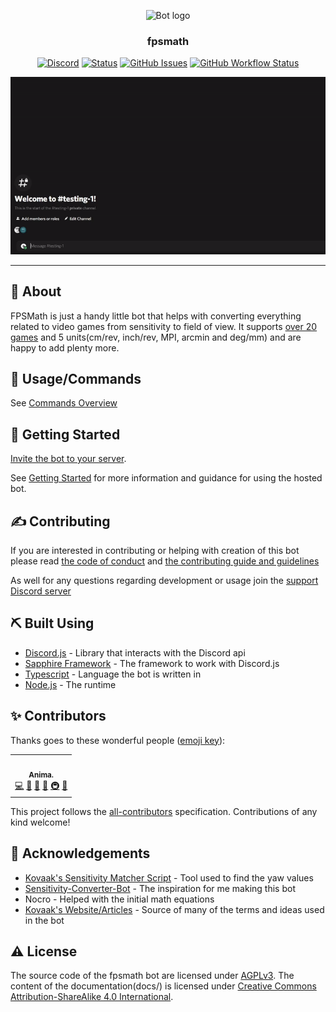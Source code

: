 <!-- markdownlint-disable -->
<p align="center">
    <img width=200px height=200px src="http://fpsmath.animafps.xyz/assets/images/logo.png" alt="Bot logo"></a>
</p>

<h3 align="center">fpsmath</h3>

<div align="center">

[![Discord](https://img.shields.io/discord/830046036579450880?logo=discord&style=flat)](https://discord.com/invite/Bg2gNT35s9)
[![Status](https://top.gg/api/widget/status/792712521546465301.svg?noavatar=true)](https://top.gg/bot/792712521546465301)
[![GitHub Issues](https://img.shields.io/github/issues/animafps/fpsmath?style=flat)](https://github.com/animafps/fpsmath/issues)
[![GitHub Workflow Status](https://img.shields.io/github/workflow/status/animafps/fpsmath/Continuous%20Integration)](https://github.com/animafps/fpsmath/actions)


![Demo](docs/assets/images/demo.gif)

</div>
<!-- markdownlint-restore -->

---

## 🧐 About

FPSMath is just a handy little bot that helps with converting everything related to video games from sensitivity to field of view. It supports [over 20 games](https://fpsmath.animafps.xyz/games/) and 5 units(cm/rev, inch/rev, MPI, arcmin and deg/mm) and are happy to add plenty more.

## 🎈 Usage/Commands

See [Commands Overview](https://fpsmath.animafps.xyz/commands/)

## 🏁 Getting Started

[Invite the bot to your server](https://discord.com/oauth2/authorize?client_id=792712521546465301&scope=bot&permissions=19520).

See [Getting Started](https://fpsmath.animafps.xyz/getting-started/) for more information and guidance for using the hosted bot.

## ✍️ Contributing

If you are interested in contributing or helping with creation of this bot please read [the code of conduct](.github/code_of_conduct.md) and [the contributing guide and guidelines](.github/contributing.md)

As well for any questions regarding development or usage join the [support Discord server](https://discord.com/invite/Bg2gNT35s9)

## ⛏️ Built Using

- [Discord.js](https://github.com/discordjs/discord.js) - Library that interacts with the Discord api
- [Sapphire Framework](https://github.com/sapphiredev/framework) - The framework to work with Discord.js
- [Typescript](https://typescriptlang.org) - Language the bot is written in
- [Node.js](https://nodejs.org) - The runtime

## ✨ Contributors

Thanks goes to these wonderful people ([emoji key](https://allcontributors.org/docs/en/emoji-key)):

<!-- ALL-CONTRIBUTORS-LIST:START - Do not remove or modify this section -->
<!-- prettier-ignore-start -->
<!-- markdownlint-disable -->
<table>
  <tr>
    <td align="center"><a href="https://animafps.xyz"><img src="https://avatars.githubusercontent.com/u/18208134?v=4?s=100" width="100px;" alt=""/><br /><sub><b>Anima.</b></sub></a><br /><a href="https://github.com/animafps/fpsmath/commits?author=animafps" title="Code">💻</a> <a href="https://github.com/animafps/fpsmath/commits?author=animafps" title="Documentation">📖</a> <a href="#design-animafps" title="Design">🎨</a> <a href="#ideas-animafps" title="Ideas, Planning, & Feedback">🤔</a> <a href="#infra-animafps" title="Infrastructure (Hosting, Build-Tools, etc)">🚇</a> <a href="#projectManagement-animafps" title="Project Management">📆</a></td>
  </tr>
</table>
<!-- markdownlint-restore -->
<!-- prettier-ignore-end -->
<!-- ALL-CONTRIBUTORS-LIST:END -->

This project follows the [all-contributors](https://github.com/all-contributors/all-contributors) specification. Contributions of any kind welcome!

## 🎉 Acknowledgements

- [Kovaak's Sensitivity Matcher Script](https://github.com/KovaaK/SensitivityMatcher) - Tool used to find the yaw values
- [Sensitivity-Converter-Bot](https://github.com/JSanchezIO/Sensitivity-Converter-Bot) - The inspiration for me making this bot
- Nocro - Helped with the initial math equations
- [Kovaak's Website/Articles](https://kovaak.com) - Source of many of the terms and ideas used in the bot

## ⚠️ License

The source code of the fpsmath bot are licensed under [AGPLv3](license). The content of the documentation(docs/) is licensed under [Creative Commons Attribution-ShareAlike 4.0 International](docs/license).
